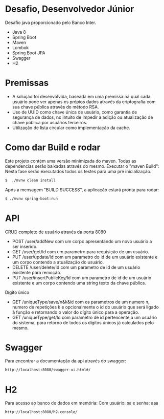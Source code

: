 # Desafio, Desenvolvedor Júnior

Desafio java proporcionado pelo Banco Inter.
  - Java 8
  - Spring Boot
  - Maven
  - Lombok
  - Spring Boot JPA
  - Swagger
  - H2

# Premissas

  - A solução foi desenvolvida, baseada em uma premissa  na qual cada usuário pode ver apenas os própios dados através da criptografia com sua chave pública através do método RSA.
  - Uso de UUID como chave única de usuário, como garantia de segurança de dados, no intuito de impedir a adição ou atualização de chave pública por usuários terceiros.
  - Utilização de lista circular como implementação da cache.


# Como dar Build e rodar
Este projeto contém uma versão minimizada do maven. Todas as dependencias serão baixadas através do mesmo.
Executar o "maven Build":
Nesta fase serão executados todos os testes para uma pré inicialização.
```sh
$  ./mvnw clean install
```
Após a mensagem "BUILD SUCCESS", a aplicação estará pronta para rodar:
    
```sh
$ ./mvnw spring-boot:run
```

# API
CRUD completo de usuário através da porta 8080
 - POST /user/addNew com um corpo apresentando um novo usuário a ser inserido.
 - GET /user/get/Id com um parametro para requisição de um usuário.
 - PUT /user/update/Id com um parametro do id de um usuário existente e um corpo contendo a atualização do usuário.
 - DELETE /user/delete/Id com um parametro de id de um usuário existente para remoção.
 - PUT /user/insertPublicKey/Id com um parametro de id de um usuário existente e um corpo contendo uma string texto da chave pública.
 
Dígito único
 - GET /uniqueType/save/n&k&id com os parametros de um numero n, numero de repetições k e opcionalmente o id do usuário que será ligado à função e retornando o valor do dígito único para a operação.
 - GET /uniqueType/get/Id com parametro de id pertencente a um usuário do sistema, para retorno de todos os dígitos únicos já calculados pelo mesmo.
    
# Swagger
Para encontrar a documentação da api através do swagger:
```sh
http://localhost:8080/swagger-ui.html#/
```

# H2
Para acesso ao banco de dados em memória:
Com usuário: sa e senha: aaa
```sh
http://localhost:8080/h2-console/
```
    

 
   [dill]: <https://github.com/joemccann/dillinger>
   [git-repo-url]: <https://github.com/joemccann/dillinger.git>
   [john gruber]: <http://daringfireball.net>
   [df1]: <http://daringfireball.net/projects/markdown/>
   [markdown-it]: <https://github.com/markdown-it/markdown-it>
   [Ace Editor]: <http://ace.ajax.org>
   [node.js]: <http://nodejs.org>
   [Twitter Bootstrap]: <http://twitter.github.com/bootstrap/>
   [jQuery]: <http://jquery.com>
   [@tjholowaychuk]: <http://twitter.com/tjholowaychuk>
   [express]: <http://expressjs.com>
   [AngularJS]: <http://angularjs.org>
   [Gulp]: <http://gulpjs.com>

   [PlDb]: <https://github.com/joemccann/dillinger/tree/master/plugins/dropbox/README.md>
   [PlGh]: <https://github.com/joemccann/dillinger/tree/master/plugins/github/README.md>
   [PlGd]: <https://github.com/joemccann/dillinger/tree/master/plugins/googledrive/README.md>
   [PlOd]: <https://github.com/joemccann/dillinger/tree/master/plugins/onedrive/README.md>
   [PlMe]: <https://github.com/joemccann/dillinger/tree/master/plugins/medium/README.md>
   [PlGa]: <https://github.com/RahulHP/dillinger/blob/master/plugins/googleanalytics/README.md>
